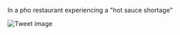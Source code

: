 In a pho restaurant experiencing a "hot sauce shortage"


![Tweet image](/assets/crosspoast/F1a8Tz3aMAA4jXx.jpg)

